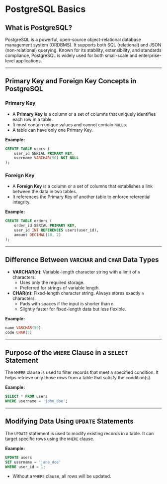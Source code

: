 # PostgreSQL Basics

## What is PostgreSQL?

PostgreSQL is a powerful, open-source object-relational database management system (ORDBMS). It supports both SQL (relational) and JSON (non-relational) querying. Known for its stability, extensibility, and standards compliance, PostgreSQL is widely used for both small-scale and enterprise-level applications.

---

## Primary Key and Foreign Key Concepts in PostgreSQL

### Primary Key
- A **Primary Key** is a column or a set of columns that uniquely identifies each row in a table.
- It must contain unique values and cannot contain `NULL`s.
- A table can have only one Primary Key.

**Example:**
```sql
CREATE TABLE users (
    user_id SERIAL PRIMARY KEY,
    username VARCHAR(50) NOT NULL
);
```

### Foreign Key
- A **Foreign Key** is a column or a set of columns that establishes a link between the data in two tables.
- It references the Primary Key of another table to enforce referential integrity.

**Example:**
```sql
CREATE TABLE orders (
    order_id SERIAL PRIMARY KEY,
    user_id INT REFERENCES users(user_id),
    amount DECIMAL(10, 2)
);
```

---

## Difference Between `VARCHAR` and `CHAR` Data Types

- **VARCHAR(n)**: Variable-length character string with a limit of `n` characters.
  - Uses only the required storage.
  - Preferred for strings of variable length.
- **CHAR(n)**: Fixed-length character string. Always stores exactly `n` characters.
  - Pads with spaces if the input is shorter than `n`.
  - Slightly faster for fixed-length data but less flexible.

**Example:**
```sql
name VARCHAR(50)
code CHAR(5)
```

---

## Purpose of the `WHERE` Clause in a `SELECT` Statement

The `WHERE` clause is used to filter records that meet a specified condition. It helps retrieve only those rows from a table that satisfy the condition(s).

**Example:**
```sql
SELECT * FROM users
WHERE username = 'john_doe';
```

---

## Modifying Data Using `UPDATE` Statements

The `UPDATE` statement is used to modify existing records in a table. It can target specific rows using the `WHERE` clause.

**Example:**
```sql
UPDATE users
SET username = 'jane_doe'
WHERE user_id = 1;
```

- Without a `WHERE` clause, all rows will be updated.
